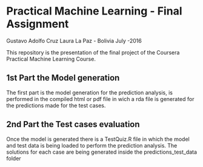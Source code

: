 # Practical Machine Learning - Final Assignment
Gustavo Adolfo Cruz Laura
La Paz - Bolivia
July -2016

This repository is the presentation of the final project of the Coursera Practical Machine Learning Course.

## 1st Part the Model generation

The first part is the model generation for the prediction analysis, is performed in the compiled html or pdf file in wich a rda file is generated for the predictions made for the test cases.

## 2nd Part the Test cases evaluation

Once the model is generated there is a TestQuiz.R file in which the model and test data is being loaded to perform the prediction analysis.
The solutions for each case are being generated inside the predictions_test_data folder
